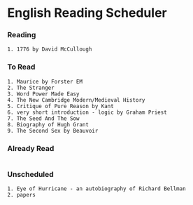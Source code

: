 # English Reading Scheduler
### Reading
  ```
  1. 1776 by David McCullough
  ```

### To Read
  ```
  1. Maurice by Forster EM
  2. The Stranger
  3. Word Power Made Easy
  4. The New Cambridge Modern/Medieval History
  5. Critique of Pure Reason by Kant
  6. very short introduction - logic by Graham Priest
  7. The Seed And The Sow
  8. Biography of Hugh Grant
  9. The Second Sex by Beauvoir
  ```
### Already Read
  ```
  ```

### Unscheduled
  ```
  1. Eye of Hurricane - an autobiography of Richard Bellman
  2. papers
  ```



